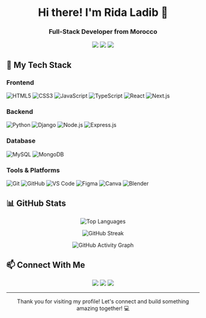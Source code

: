 <h1 align="center">Hi there! I'm Rida Ladib 👋</h1>
<h3 align="center">Full-Stack Developer from Morocco</h3>

<p align="center">
  <a href="mailto:ridlad7@gmail.com"><img src="https://img.shields.io/badge/Email-ridlad7%40gmail.com-D14836?style=for-the-badge&logo=gmail&logoColor=white"/></a>
  <a href="https://www.linkedin.com/in/rida-ladib/"><img src="https://img.shields.io/badge/LinkedIn-Rida_Ladib-0077B5?style=for-the-badge&logo=linkedin&logoColor=white"/></a>
  <a href="https://wa.me/212605975668"><img src="https://img.shields.io/badge/WhatsApp-Chat-25D366?style=for-the-badge&logo=whatsapp&logoColor=white"/></a>
</p>

## 🚀 My Tech Stack

### Frontend
<p>
  <img src="https://img.shields.io/badge/HTML5-E34F26?style=for-the-badge&logo=html5&logoColor=white" alt="HTML5" />
  <img src="https://img.shields.io/badge/CSS3-1572B6?style=for-the-badge&logo=css3&logoColor=white" alt="CSS3" />
  <img src="https://img.shields.io/badge/JavaScript-F7DF1E?style=for-the-badge&logo=javascript&logoColor=black" alt="JavaScript" />
  <img src="https://img.shields.io/badge/TypeScript-3178C6?style=for-the-badge&logo=typescript&logoColor=white" alt="TypeScript" />
  <img src="https://img.shields.io/badge/React-61DAFB?style=for-the-badge&logo=react&logoColor=black" alt="React" />
  <img src="https://img.shields.io/badge/Next.js-000000?style=for-the-badge&logo=next.js&logoColor=white" alt="Next.js" />
</p>

### Backend
<p>
  <img src="https://img.shields.io/badge/Python-3776AB?style=for-the-badge&logo=python&logoColor=white" alt="Python" />
  <img src="https://img.shields.io/badge/Django-092E20?style=for-the-badge&logo=django&logoColor=white" alt="Django" />
  <img src="https://img.shields.io/badge/Node.js-339933?style=for-the-badge&logo=node.js&logoColor=white" alt="Node.js" />
  <img src="https://img.shields.io/badge/Express.js-000000?style=for-the-badge&logo=express&logoColor=white" alt="Express.js" />
</p>

### Database
<p>
  <img src="https://img.shields.io/badge/MySQL-4479A1?style=for-the-badge&logo=mysql&logoColor=white" alt="MySQL" />
  <img src="https://img.shields.io/badge/MongoDB-47A248?style=for-the-badge&logo=mongodb&logoColor=white" alt="MongoDB" />
</p>

### Tools & Platforms
<p>
  <img src="https://img.shields.io/badge/Git-F05032?style=for-the-badge&logo=git&logoColor=white" alt="Git" />
  <img src="https://img.shields.io/badge/GitHub-181717?style=for-the-badge&logo=github&logoColor=white" alt="GitHub" />
  <img src="https://img.shields.io/badge/VS_Code-007ACC?style=for-the-badge&logo=visual-studio-code&logoColor=white" alt="VS Code" />
  <img src="https://img.shields.io/badge/Figma-F24E1E?style=for-the-badge&logo=figma&logoColor=white" alt="Figma" />
  <img src="https://img.shields.io/badge/Canva-00C4CC?style=for-the-badge&logo=canva&logoColor=white" alt="Canva" />
  <img src="https://img.shields.io/badge/Blender-F5792A?style=for-the-badge&logo=blender&logoColor=white" alt="Blender" />
</p>

## 📊 GitHub Stats

<p align="center">
  <img src="https://github-readme-stats.vercel.app/api/top-langs/?username=Rida-Lad&theme=radical&hide_border=true&include_all_commits=true&count_private=true&layout=compact" alt="Top Languages" />
</p>

<div align="center">
  <img src="https://github-readme-streak-stats.herokuapp.com/?user=Rida-Lad&theme=radical&hide_border=true" alt="GitHub Streak" />
</div>

<!-- GitHub Activity Graph (Contribution Calendar) -->
<p align="center">
  <img src="https://github-readme-stats.vercel.app/api?username=Rida-Lad&show_icons=true&theme=radical" alt="GitHub Activity Graph" />
</p>

## 📫 Connect With Me

<p align="center">
  <a href="https://www.youtube.com/@RidLad"><img src="https://img.shields.io/badge/YouTube-@RidLad-FF0000?style=for-the-badge&logo=youtube&logoColor=white"/></a>
  <a href="https://www.instagram.com/ridala_l/"><img src="https://img.shields.io/badge/Instagram-@ridala__l-E4405F?style=for-the-badge&logo=instagram&logoColor=white"/></a>
  <a href="https://discord.com/channels/@me"><img src="https://img.shields.io/badge/Discord-Chat-7289DA?style=for-the-badge&logo=discord&logoColor=white"/></a>
</p>

---

<div align="center">
  <p>Thank you for visiting my profile! Let's connect and build something amazing together! 💻</p>
</div>
